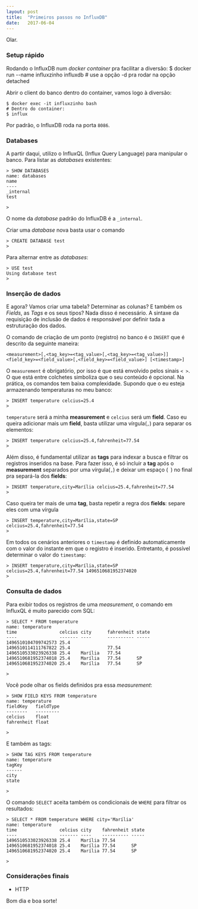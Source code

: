 ```yaml
---
layout: post
title:  "Primeiros passos no InfluxDB"
date:   2017-06-04
---
```


<p class="intro"><span class="dropcap">O</span>lar.</p>

### Setup rápido
Rodando o InfluxDB num *docker container* pra facilitar a diversão:
$ docker run --name influxzinho influxdb # use a opção -d pra rodar na opção detached

Abrir o client do banco dentro do container, vamos logo à diversão:
```
$ docker exec -it influxzinho bash
# Dentro do container:
$ influx
```

Por padrão, o InfluxDB roda na porta `8086`.


### Databases
A partir daqui, utilizo o InfluxQL (Influx Query Language) para manipular o banco.
Para listar as *databases* existentes:
```
> SHOW DATABASES
name: databases
name
----
_internal
test

>
```

O nome da *database* padrão do InfluxDB é a `_internal`.

Criar uma *database* nova basta usar o comando
```
> CREATE DATABASE test
>
```

Para alternar entre as *databases*:
```
> USE test
Using database test
>

```

### Inserção de dados
E agora? Vamos criar uma tabela? Determinar as colunas? E também os *Fields*, as *Tags* e os seus tipos?
Nada disso é necessário. A sintaxe da requisição de inclusão de dados é responsável por definir tada a estruturação dos dados.

O comando de criação de um ponto (registro) no banco é o `INSERT` que é descrito da seguinte maneira:
```
<measurement>[,<tag_key>=<tag_value>[,<tag_key>=<tag_value>]] <field_key>=<field_value>[,<field_key>=<field_value>] [<timestamp>]
```
O `measurement` é obrigatório, por isso é que está envolvido pelos sinais `< >`. O que está entre colchetes simboliza que o seu conteúdo é opcional.
Na prática, os comandos tem baixa complexidade. Supondo que o eu esteja armazenando temperaturas no meu banco:
```
> INSERT temperature celcius=25.4
>
```

`temperature` será a minha **measurement** e `celcius` será um **field**. Caso eu queira adicionar mais um **field**, basta utilizar uma vírgula(`,`) para separar os elementos:
```
> INSERT temperature celcius=25.4,fahrenheit=77.54
>
```

Além disso, é fundamental utilizar as **tags** para indexar a busca e filtrar os registros inseridos na base. Para fazer isso, é só incluir a **tag** após o **measurement** separados por uma vírgula(`,`) e deixar um espaço (` `) no final pra separá-la dos **fields**:
```
> INSERT temperature,city=Marília celcius=25.4,fahrenheit=77.54
>
```

Caso queira ter mais de uma **tag**, basta repetir a regra dos **fields**: separe eles com uma vírgula
```
> INSERT temperature,city=Marília,state=SP celcius=25.4,fahrenheit=77.54
>
```

Em todos os cenários anteriores o `timestamp` é definido automaticamente com o valor do instante em que o registro é inserido. Entretanto, é possível determinar o valor do `timestamp`:
```
> INSERT temperature,city=Marília,state=SP celcius=25.4,fahrenheit=77.54 1496510681952374020
>
```

### Consulta de dados
Para exibir todos os registros de uma *measurement*, o comando em InfluxQL é muito parecido com SQL:
```
> SELECT * FROM temperature
name: temperature
time                celcius city      fahrenheit state
----                ------- ----      ---------- -----
1496510104709742573 25.4
1496510114111767822 25.4              77.54
1496510533023926338 25.4    Marília   77.54
1496510681952374018 25.4    Marília   77.54      SP
1496510681952374020 25.4    Marília   77.54      SP

>
```

Você pode olhar os fields definidos pra essa *measurement*:
```
> SHOW FIELD KEYS FROM temperature
name: temperature
fieldKey   fieldType
--------   ---------
celcius    float
fahrenheit float

>
```

E também as tags:
```
> SHOW TAG KEYS FROM temperature
name: temperature
tagKey
------
city
state

>
```

O comando `SELECT` aceita também os condicionais de `WHERE` para filtrar os resultados:
```
> SELECT * FROM temperature WHERE city='Marília'
name: temperature
time                celcius city    fahrenheit state
----                ------- ----    ---------- -----
1496510533023926338 25.4    Marília 77.54
1496510681952374018 25.4    Marília 77.54      SP
1496510681952374020 25.4    Marília 77.54      SP

>
```

### Considerações finais

- HTTP

Bom dia e boa sorte!